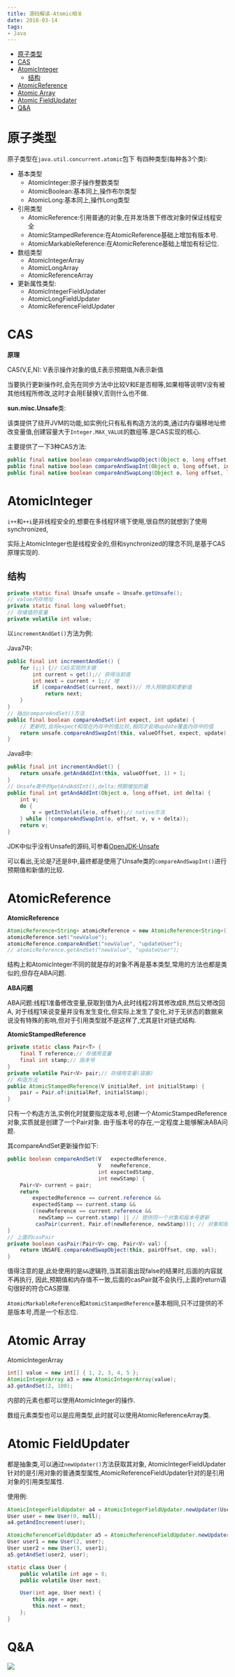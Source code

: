 ```yaml
---
title: 源码解读-Atomic相关
date: 2018-03-14
tags:
- Java
---
```

<!-- TOC -->

- [原子类型](#原子类型)
- [CAS](#cas)
- [AtomicInteger](#atomicinteger)
    - [结构](#结构)
- [AtomicReference](#atomicreference)
- [Atomic Array](#atomic-array)
- [Atomic FieldUpdater](#atomic-fieldupdater)
- [Q&A](#qa)

<!-- /TOC -->

# 原子类型

原子类型在`java.util.concurrent.atomic`包下
有四种类型(每种各3个类):

* 基本类型
    - AtomicInteger:原子操作整数类型
    - AtomicBoolean:基本同上,操作布尔类型
    - AtomicLong:基本同上,操作Long类型
* 引用类型
    - AtomicReference:引用普通的对象,在并发场景下修改对象时保证线程安全
    - AtomicStampedReference:在AtomicReference基础上增加有版本号.
    - AtomicMarkableReference:在AtomicReference基础上增加有标记位.
* 数组类型
    - AtomicIntegerArray
    - AtomicLongArray
    - AtomicReferenceArray
* 更新属性类型:
    - AtomicIntegerFieldUpdater
    - AtomicLongFieldUpdater
    - AtomicReferenceFieldUpdater

# CAS

**原理**

CAS(V,E,N): V表示操作对象的值,E表示预期值,N表示新值

当要执行更新操作时,会先在同步方法中比较V和E是否相等,如果相等说明V没有被其他线程所修改,这时才会用E替换V,否则什么也不做.

**sun.misc.Unsafe**类:

该类提供了绕开JVM的功能,如实例化只有私有构造方法的类,通过内存偏移地址修改变量值,创建容量大于`Integer.MAX_VALUE`的数组等.是CAS实现的核心.

主要提供了一下3种CAS方法:
```Java
public final native boolean compareAndSwapObject(Object o, long offset, Object expected, Object x);
public final native boolean compareAndSwapInt(Object o, long offset, int expected, int x);
public final native boolean compareAndSwapLong(Object o, long offset, long expected, long x);
```
# AtomicInteger

`i++`和`++i`是非线程安全的,想要在多线程环境下使用,很自然的就想到了使用synchronized,

实际上AtomicInteger也是线程安全的,但和synchronized的理念不同,是基于CAS原理实现的.

## 结构

```Java
private static final Unsafe unsafe = Unsafe.getUnsafe();
// value内存地址
private static final long valueOffset;
// 存储值的变量
private volatile int value;
```

以`incrementAndGet()`方法为例:

Java7中:
```Java
public final int incrementAndGet() {
    for (;;) {// CAS实现的关键
        int current = get();// 获得当前值
        int next = current + 1;// 增
        if (compareAndSet(current, next))// 传入预期值和更新值
            return next;
    }
}
// 抽出compareAndSet()方法
public final boolean compareAndSet(int expect, int update) {
    // 更新时,会将expect和现在内存中的值比较,相同才会用update覆盖内存中的值
    return unsafe.compareAndSwapInt(this, valueOffset, expect, update);
}
```

Java8中:
```Java
public final int incrementAndGet() {
    return unsafe.getAndAddInt(this, valueOffset, 1) + 1;
}
// Unsafe类中的getAndAddInt(),delta:预期增加的量
public final int getAndAddInt(Object o, long offset, int delta) {
    int v;
    do {
        v = getIntVolatile(o, offset);// native方法
    } while (!compareAndSwapInt(o, offset, v, v + delta));
    return v;
}
```
JDK中似乎没有Unsafe的源码,可参看[OpenJDK-Unsafe](https://github.com/lambdalab-mirror/jdk8u-jdk/blob/master/src/share/classes/sun/misc/Unsafe.java#L1031)

可以看出,无论是7还是8中,最终都是使用了Unsafe类的`compareAndSwapInt()`进行预期值和新值的比较.

# AtomicReference

**AtomicReference**

```Java
AtomicReference<String> atomicReference = new AtomicReference<String>();
atomicReference.set("newValue");
atomicReference.compareAndSet("newValue", "updateUser");
// atomicReference.getAndSet("newValue", "updateUser");
```

结构上和AtomicInteger不同的就是存的对象不再是基本类型,常用的方法也都是类似的,但存在ABA问题.

**ABA问题**

ABA问题:线程1准备修改变量,获取到值为A,此时线程2将其修改成B,然后又修改回A,
对于线程1来说变量并没有发生变化,但实际上发生了变化,对于无状态的数据来说没有特殊的影响,但对于引用类型就不是这样了,尤其是针对链式结构.

**AtomicStampedReference** 

```Java
private static class Pair<T> {
    final T reference;// 存储用变量
    final int stamp;// 版本号
}
private volatile Pair<V> pair;// 存储用变量(容器)
// 构造方法
public AtomicStampedReference(V initialRef, int initialStamp) {
    pair = Pair.of(initialRef, initialStamp);
}
```
只有一个构造方法,实例化时就要指定版本号,创建一个AtomicStampedReference对象,实质就是创建了一个Pair对象.
由于版本号的存在,一定程度上能够解决ABA问题.

其compareAndSet更新操作如下:

```Java
public boolean compareAndSet(V   expectedReference,
                             V   newReference,
                             int expectedStamp,
                             int newStamp) {
    Pair<V> current = pair;
    return
        expectedReference == current.reference &&
        expectedStamp == current.stamp &&
        ((newReference == current.reference &&
          newStamp == current.stamp) || // 提供同一个对象和版本号更新
         casPair(current, Pair.of(newReference, newStamp))); // 对象和版本号有变更的更新
}
// 上面的casPair
private boolean casPair(Pair<V> cmp, Pair<V> val) {
    return UNSAFE.compareAndSwapObject(this, pairOffset, cmp, val);
}
```

值得注意的是,此处使用的是`&&`逻辑符,当其前面出现false的结果时,后面的内容就不再执行,
因此,预期值和内存值不一致,后面的casPair就不会执行,上面的return语句很好的符合CAS原理.

`AtomicMarkableReference`和`AtomicStampedReference`基本相同,只不过提供的不是版本号,而是一个标志位.

# Atomic Array

AtomicIntegerArray

```Java
int[] value = new int[] { 1, 2, 3, 4, 5 };
AtomicIntegerArray a3 = new AtomicIntegerArray(value);
a3.getAndSet(2, 100);
```

内部的元素也都可以使用AtomicInteger的操作.

数组元素类型也可以是应用类型,此时就可以使用AtomicReferenceArray类.

# Atomic FieldUpdater

都是抽象类,可以通过`newUpdater()`方法获取其对象,
AtomicIntegerFieldUpdater针对的是引用对象的普通类型属性,AtomicReferenceFieldUpdater针对的是引用对象的引用类型属性.

使用例:
```Java
AtomicIntegerFieldUpdater a4 = AtomicIntegerFieldUpdater.newUpdater(User.class, "age");
User user = new User(0, null);
a4.getAndIncrement(user);

AtomicReferenceFieldUpdater a5 = AtomicReferenceFieldUpdater.newUpdater(User.class, User.class, "next");
User user1 = new User(2, user);
User user2 = new User(3, user1);
a5.getAndSet(user2, user);

static class User {
    public volatile int age = 8;
    public volatile User next;

    User(int age, User next) {
        this.age = age;
        this.next = next;
    };
}
```
# Q&A



[![](https://static.segmentfault.com/v-5b1df2a7/global/img/creativecommons-cc.svg)](https://creativecommons.org/licenses/by-nc-nd/4.0/)
